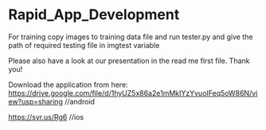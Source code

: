 # Rapid_App_Development
For training copy images to training data file and run tester.py and give the path of required testing file in imgtest variable 

Please also have a look at our presentation in the read me first file. Thank you!

Download the application from here:
https://drive.google.com/file/d/1hyUZ5x86a2e1mMkIYzYvuoIFeq5oW86N/view?usp=sharing //android

https://syr.us/Rg6 //ios

